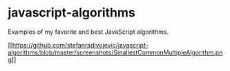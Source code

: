 # javascript-algorithms

Examples of my favorite and best JavaScript algorithms.

[[https://github.com/stefanradivojevic/javascript-algorithms/blob/master/screenshots/SmallestCommonMultipleAlgorithm.png]]
